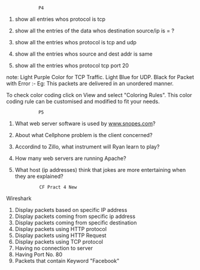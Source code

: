 				P4
1. show all entries whos protocol is tcp

2. show all the entries of the data whos destination source/ip is = ?

3. show all the entries whos protocol is tcp and udp

4. show all the entries whos source and dest addr is same

5. show all the entries whos protocol tcp port 20



note: Light Purple Color for TCP Traffic.
Light Blue for UDP.
Black for Packet with Error :- Eg: This packets are delivered in an unordered manner.

To check color coding click on View and select "Coloring Rules". This color coding rule can be customised and modified to fit your needs.


				P5

1. What web server software is used by www.snopes.com?
2. About what Cellphone problem is the client concerned?
3. Accordind to Zillo, what instrument will Ryan learn to play?
4. How many web servers are running Apache?
5. What host (ip addresses) think that jokes are more entertaining when they are explained?

				CF Pract 4 New
Wireshark

1. Display packets based on specific IP address
2. Display packets coming from specific ip address
3. Display packets coming from specific destination
4. Display packets using HTTP protocol
5. Display packets using HTTP Request
6. Display packets using TCP protocol
7. Having no connection to server
8. Having Port No. 80
9. Packets that contain Keyword "Facebook"
